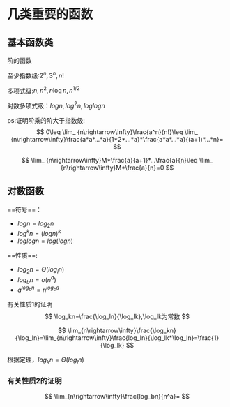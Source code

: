 # 几类重要的函数

## 基本函数类

阶的函数

至少指数级:$2^n,3^n,n!$

多项式级:$n,n^2,n\log n,n^{1/2}$

对数多项式级：$logn,log^2n,loglogn$

ps:证明阶乘的阶大于指数级:
$$
0\leq \lim_ {n\rightarrow\infty}\frac{a^n}{n!}\leq \lim_ {n\rightarrow\infty}\frac{a*a*...*a}{1*2*...*a}*\frac{a*a*...*a}{(a+1)*...*n}=
$$

$$
\lim_ {n\rightarrow\infty}M*\frac{a}{a+1}*...\frac{a}{n}\leq \lim_ {n\rightarrow\infty}M*\frac{a}{n}=0
$$

## 对数函数

==符号==：

- $logn=log_2n$
- $log^kn=(logn)^k$
- $loglogn=log(logn)$

==性质==:

- $log_2n=\Theta(log_ln)$
- $log_bn=o(n^a)$
- $a^{log_bn}=n^{log_ba}$

有关性质1的证明
$$
\log_kn=\frac{\log_ln}{\log_lk},\log_lk为常数
$$

$$
\lim_{n\rightarrow\infty}\frac{\log_kn}{\log_ln}=\lim_{n\rightarrow\infty}\frac{log_ln}{\log_lk*\log_ln}=\frac{1}{\log_lk}
$$

根据定理，$log_kn=\Theta(log_ln)$



### 有关性质2的证明

$$
\lim_{n\rightarrow\infty}\frac{log_bn}{n^a}=
$$

 